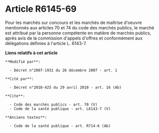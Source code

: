 # Article R6145-69

Pour les marchés sur concours et les marchés de maîtrise d'oeuvre mentionnés aux articles 70 et 74 du code des marchés
publics, le marché est attribué par la personne compétente en matière de marchés publics, après avis de la commission
d'appels d'offres et conformément aux délégations définies à l'article L. 6143-7.

**Liens relatifs à cet article**

	**Modifié par**:

	  - Décret n°2007-1931 du 26 décembre 2007 - art. 1

	**Cité par**:

	  - Décret n°2010-425 du 29 avril 2010 - art. 16 (Ab)

	**Cite**:

	  - Code des marchés publics - art. 70 (V)
	  - Code de la santé publique - art. L6143-7 (V)

	**Anciens textes**:

	  - Code de la santé publique - art. R714-6 (Ab)
